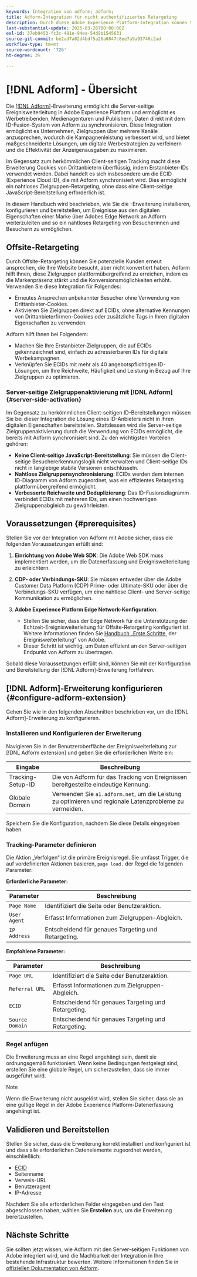```yaml
---
keywords: Integration von adform; adform;
title: Adform-Integration für nicht authentifiziertes Retargeting
description: Durch diese Adobe Experience Platform-Integration können Sie Benutzende basierend auf ECID erneut ansprechen.
last-substantial-update: 2025-03-26T00:00:00Z
exl-id: 37eb9453-fc3c-481e-94ea-54d9b1545631
source-git-commit: be2ad7a02d4bdf5a26a0847c8ee7a9a93746c2ad
workflow-type: tm+mt
source-wordcount: '726'
ht-degree: 3%

---
```


# [!DNL Adform] - Übersicht

Die [[!DNL Adform]](https://www.adformhelp.com/hc/en-us/articles/29635608709137-Use-the-Adform-S2S-Site-Tracking-Extension-With-Adobe-Experience-Cloud)-Erweiterung ermöglicht die Server-seitige Ereignisweiterleitung in Adobe Experience Platform und ermöglicht es Werbetreibenden, Medienagenturen und Publishern, Daten direkt mit dem ID-Fusion-System von Adform zu synchronisieren. Diese Integration ermöglicht es Unternehmen, Zielgruppen über mehrere Kanäle anzusprechen, wodurch die Kampagnenleistung verbessert wird, und bietet maßgeschneiderte Lösungen, um digitale Werbestrategien zu verfeinern und die Effektivität der Anzeigenausgaben zu maximieren.

Im Gegensatz zum herkömmlichen Client-seitigen Tracking macht diese Erweiterung Cookies von Drittanbietern überflüssig, indem Erstanbieter-IDs verwendet werden. Dabei handelt es sich insbesondere um die ECID (Experience Cloud ID), die mit Adform synchronisiert wird. Dies ermöglicht ein nahtloses Zielgruppen-Retargeting, ohne dass eine Client-seitige JavaScript-Bereitstellung erforderlich ist.

In diesem Handbuch wird beschrieben, wie Sie die -Erweiterung installieren, konfigurieren und bereitstellen, um Ereignisse aus den digitalen Eigenschaften einer Marke über Adobes Edge Network an Adform weiterzuleiten und so ein nahtloses Retargeting von Besucherinnen und Besuchern zu ermöglichen.

## Offsite-Retargeting

Durch Offsite-Retargeting können Sie potenzielle Kunden erneut ansprechen, die Ihre Website besucht, aber nicht konvertiert haben. Adform hilft Ihnen, diese Zielgruppen plattformübergreifend zu erreichen, indem es die Markenpräsenz stärkt und die Konversionsmöglichkeiten erhöht. Verwenden Sie diese Integration für Folgendes:

* Erneutes Ansprechen unbekannter Besucher ohne Verwendung von Drittanbieter-Cookies.
* Aktivieren Sie Zielgruppen direkt auf ECIDs, ohne alternative Kennungen von Drittanbieterfirmen-Cookies oder zusätzliche Tags in Ihren digitalen Eigenschaften zu verwenden.

Adform hilft Ihnen bei Folgendem:

* Machen Sie Ihre Erstanbieter-Zielgruppen, die auf ECIDs gekennzeichnet sind, einfach zu adressierbaren IDs für digitale Werbekampagnen.
* Verknüpfen Sie ECIDs mit mehr als 40 angebotspflichtigen ID-Lösungen, um Ihre Reichweite, Häufigkeit und Leistung in Bezug auf Ihre Zielgruppen zu optimieren.

### Server-seitige Zielgruppenaktivierung mit [!DNL Adform] {#server-side-activation}

Im Gegensatz zu herkömmlichen Client-seitigen ID-Bereitstellungen müssen Sie bei dieser Integration die Lösung eines ID-Anbieters nicht in Ihren digitalen Eigenschaften bereitstellen. Stattdessen wird die Server-seitige Zielgruppenaktivierung durch die Verwendung von ECIDs ermöglicht, die bereits mit Adform synchronisiert sind. Zu den wichtigsten Vorteilen gehören:

* **Keine Client-seitige JavaScript-Bereitstellung**: Sie müssen die Client-seitige Besuchererkennungslogik nicht verwalten und Client-seitige IDs nicht in langlebige stabile Versionen entschlüsseln.
* **Nahtlose Zielgruppensynchronisierung**: ECIDs werden dem internen ID-Diagramm von Adform zugeordnet, was ein effizientes Retargeting plattformübergreifend ermöglicht.
* **Verbesserte Reichweite und Deduplizierung**: Das ID-Fusionsdiagramm verbindet ECIDs mit mehreren IDs, um einen hochwertigen Zielgruppenabgleich zu gewährleisten.

## Voraussetzungen {#prerequisites}

Stellen Sie vor der Integration von Adform mit Adobe sicher, dass die folgenden Voraussetzungen erfüllt sind:

1. **Einrichtung von Adobe Web SDK**: Die Adobe Web SDK muss implementiert werden, um die Datenerfassung und Ereignisweiterleitung zu erleichtern.

2. **CDP- oder Verbindungs-SKU**: Sie müssen entweder über die Adobe Customer Data Platform (CDP) Prime- oder Ultimate-SKU oder über die Verbindungs-SKU verfügen, um eine nahtlose Client- und Server-seitige Kommunikation zu ermöglichen.

3. **Adobe Experience Platform Edge Network-Konfiguration**:
   * Stellen Sie sicher, dass der Edge Network für die Unterstützung der Echtzeit-Ereignisweiterleitung für Offsite-Retargeting konfiguriert ist. Weitere Informationen finden Sie [&#x200B; Handbuch „Erste Schritte &#x200B;](https://experienceleague.adobe.com/en/docs/experience-platform/tags/event-forwarding/getting-started) der Ereignisweiterleitung“ von Adobe.
   * Dieser Schritt ist wichtig, um Daten effizient an den Server-seitigen Endpunkt von Adform zu übertragen.

Sobald diese Voraussetzungen erfüllt sind, können Sie mit der Konfiguration und Bereitstellung der [!DNL Adform]-Erweiterung fortfahren.

## [!DNL Adform]-Erweiterung konfigurieren {#configure-adform-extension}

Gehen Sie wie in den folgenden Abschnitten beschrieben vor, um die [!DNL Adform]-Erweiterung zu konfigurieren.

### Installieren und Konfigurieren der Erweiterung

Navigieren Sie in der Benutzeroberfläche der Ereignisweiterleitung zur [!DNL Adform extension] und geben Sie die erforderlichen Werte ein:

| Eingabe | Beschreibung |
| --- | --- |
| Tracking-Setup-ID | Die von Adform für das Tracking von Ereignissen bereitgestellte eindeutige Kennung. |
| Globale Domain | Verwenden Sie `a1.adform.net`, um die Leistung zu optimieren und regionale Latenzprobleme zu vermeiden. |

Speichern Sie die Konfiguration, nachdem Sie diese Details eingegeben haben.

<!-- ![Installing and configuring the Adform extension in Adobe Experience Platorm]() -->

### Tracking-Parameter definieren

Die Aktion „Verfolgen“ ist die primäre Ereignisregel. Sie umfasst Trigger, die auf vordefinierten Aktionen basieren, `page load.` der Regel die folgenden Parameter:

**Erforderliche Parameter:**

| Parameter | Beschreibung |
| --- | --- |
| `Page Name` | Identifiziert die Seite oder Benutzeraktion. |
| `User Agent` | Erfasst Informationen zum Zielgruppen-Abgleich. |
| `IP Address` | Entscheidend für genaues Targeting und Retargeting. |

**Empfohlene Parameter:**

| Parameter | Beschreibung |
| --- | --- |
| `Page URL` | Identifiziert die Seite oder Benutzeraktion. |
| `Referral URL` | Erfasst Informationen zum Zielgruppen-Abgleich. |
| `ECID` | Entscheidend für genaues Targeting und Retargeting. |
| `Source Domain` | Entscheidend für genaues Targeting und Retargeting. |

<!-- ![Tracking parameters for Adform]() -->

### Regel anfügen

Die Erweiterung muss an eine Regel angehängt sein, damit sie ordnungsgemäß funktioniert. Wenn keine Bedingungen festgelegt sind, erstellen Sie eine globale Regel, um sicherzustellen, dass sie immer ausgeführt wird.

>[!NOTE]
>
>Wenn die Erweiterung nicht ausgelöst wird, stellen Sie sicher, dass sie an eine gültige Regel in der Adobe Experience Platform-Datenerfassung angehängt ist.

<!-- ![Attach a rule to the Adform extension]() -->

## Validieren und Bereitstellen

Stellen Sie sicher, dass die Erweiterung korrekt installiert und konfiguriert ist und dass alle erforderlichen Datenelemente zugeordnet werden, einschließlich:

* [ECID](/help/identity-service/features/ecid.md)
* Seitenname
* Verweis-URL
* Benutzeragent
* IP-Adresse

Nachdem Sie alle erforderlichen Felder eingegeben und den Test abgeschlossen haben, wählen Sie **Erstellen** aus, um die Erweiterung bereitzustellen.

## Nächste Schritte

Sie sollten jetzt wissen, wie Adform mit den Server-seitigen Funktionen von Adobe integriert wird, und die Machbarkeit der Integration in Ihre bestehende Infrastruktur bewerten. Weitere Informationen finden Sie in [offiziellen Dokumentation von Adform](https://www.adformhelp.com/hc/en-us/articles/29635608709137-Use-the-Adform-S2S-Site-Tracking-Extension-With-Adobe-Experience-Cloud).
